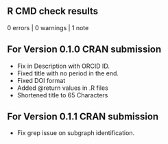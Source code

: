 ## R CMD check results

0 errors | 0 warnings | 1 note

## For Version 0.1.0 CRAN submission

* Fix in Description with ORCID ID.
* Fixed title with no period in the end. 
* Fixed DOI format
* Added @return values in .R files 
* Shortened title to 65 Characters

## For Version 0.1.1 CRAN submission

* Fix grep issue on subgraph identification.
